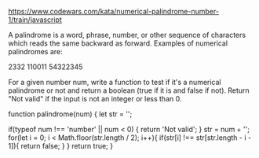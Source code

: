 https://www.codewars.com/kata/numerical-palindrome-number-1/train/javascript

A palindrome is a word, phrase, number, or other sequence of characters which reads the same backward as forward. Examples of numerical palindromes are:

2332 
110011 
54322345

For a given number num, write a function to test if it's a numerical palindrome or not and return a boolean (true if it is and false if not). Return "Not valid" if the input is not an integer or less than 0.

function palindrome(num) { 
  let str = '';

  if(typeof num !== 'number' || num < 0) {
    return 'Not valid';
  }
  str = num + '';
  for(let i = 0; i < Math.floor(str.length / 2); i++){
    if(str[i] !== str[str.length - i - 1]){
      return false;
    }
  }
  return true;
} 